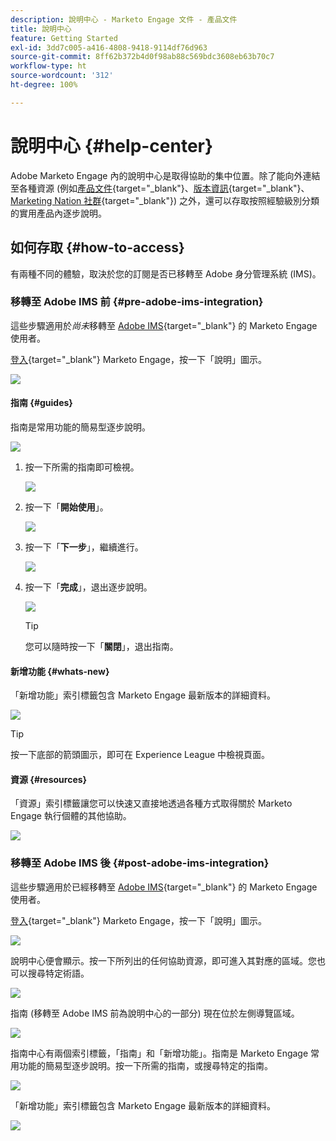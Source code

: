 ```yaml
---
description: 說明中心 - Marketo Engage 文件 - 產品文件
title: 說明中心
feature: Getting Started
exl-id: 3dd7c005-a416-4808-9418-9114df76d963
source-git-commit: 8ff62b372b4d0f98ab88c569bdc3608eb63b70c7
workflow-type: ht
source-wordcount: '312'
ht-degree: 100%

---
```


# 說明中心 {#help-center}

Adobe Marketo Engage 內的說明中心是取得協助的集中位置。除了能向外連結至各種資源 (例如[產品文件](/help/marketo/home.md){target="_blank"}、[版本資訊](/help/marketo/release-notes/current.md){target="_blank"}、[Marketing Nation 社群](https://nation.marketo.com/){target="_blank"}) 之外，還可以存取按照經驗級別分類的實用產品內逐步說明。

## 如何存取 {#how-to-access}

有兩種不同的體驗，取決於您的訂閱是否已移轉至 Adobe 身分管理系統 (IMS)。

### 移轉至 Adobe IMS 前 {#pre-adobe-ims-integration}

這些步驟適用於&#x200B;_尚未_&#x200B;移轉至 [Adobe IMS](/help/marketo/product-docs/administration/marketo-with-adobe-identity/adobe-identity-management-overview.md){target="_blank"} 的 Marketo Engage 使用者。

[登入](https://login.marketo.com/){target="_blank"} Marketo Engage，按一下「說明」圖示。

![](assets/help-center-1.png)

#### 指南 {#guides}

指南是常用功能的簡易型逐步說明。

![](assets/help-center-2.png)

1. 按一下所需的指南即可檢視。

   ![](assets/help-center-3.png)

1. 按一下「**開始使用**」。

   ![](assets/help-center-4.png)

1. 按一下「**下一步**」，繼續進行。

   ![](assets/help-center-5.png)

1. 按一下「**完成**」，退出逐步說明。

   ![](assets/help-center-6.png)

   >[!TIP]
   >
   >您可以隨時按一下「**關閉**」，退出指南。

#### 新增功能 {#whats-new}

「新增功能」索引標籤包含 Marketo Engage 最新版本的詳細資料。

![](assets/help-center-7.png)

>[!TIP]
>
>按一下底部的箭頭圖示，即可在 Experience League 中檢視頁面。

#### 資源 {#resources}

「資源」索引標籤讓您可以快速又直接地透過各種方式取得關於 Marketo Engage 執行個體的其他協助。

![](assets/help-center-8.png)

### 移轉至 Adobe IMS 後 {#post-adobe-ims-integration}

這些步驟適用於已經移轉至 [Adobe IMS](/help/marketo/product-docs/administration/marketo-with-adobe-identity/adobe-identity-management-overview.md){target="_blank"} 的 Marketo Engage 使用者。

[登入](https://experience.adobe.com/){target="_blank"} Marketo Engage，按一下「說明」圖示。

![](assets/help-center-9.png)

說明中心便會顯示。按一下所列出的任何協助資源，即可進入其對應的區域。您也可以搜尋特定術語。

![](assets/help-center-10.png)

指南 (移轉至 Adobe IMS 前為說明中心的一部分) 現在位於左側導覽區域。

![](assets/help-center-11.png)

指南中心有兩個索引標籤，「指南」和「新增功能」。指南是 Marketo Engage 常用功能的簡易型逐步說明。按一下所需的指南，或搜尋特定的指南。

![](assets/help-center-12.png)

「新增功能」索引標籤包含 Marketo Engage 最新版本的詳細資料。

![](assets/help-center-13.png)
